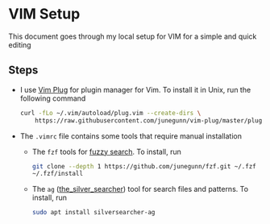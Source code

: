 # VIM Setup

This document goes through my local setup for VIM for a simple and quick editing

## Steps
* I use [Vim Plug](https://github.com/junegunn/vim-plug) for plugin manager for Vim. To install it in Unix, run the following command

  ```zsh
  curl -fLo ~/.vim/autoload/plug.vim --create-dirs \
      https://raw.githubusercontent.com/junegunn/vim-plug/master/plug.vim
  ```

* The `.vimrc` file contains some tools that require manual installation
  * The `fzf` tools for [fuzzy search](https://github.com/junegunn/fzf). To install, run

    ```zsh
    git clone --depth 1 https://github.com/junegunn/fzf.git ~/.fzf
    ~/.fzf/install
    ```

  * The `ag` ([the_silver_searcher](https://github.com/ggreer/the_silver_searcher)) tool for search files and patterns. To install, run

    ```zsh
    sudo apt install silversearcher-ag
    ```

